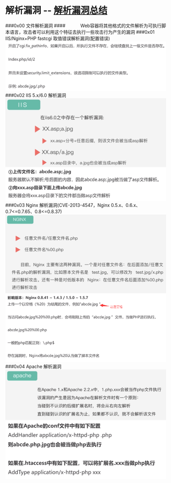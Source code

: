 # 解析漏洞 -- [解析漏洞总结](https://blog.csdn.net/qq_34444097/article/details/82810283)
###0x00 文件解析漏洞
####&nbsp;&nbsp;&nbsp;&nbsp;&nbsp;&nbsp;&nbsp;&nbsp;&nbsp;&nbsp;&nbsp;&nbsp;Web容器将其他格式的文件解析为可执行脚本语言，攻击者可以利用这个特征去执行一些攻击行为产生的漏洞
###0x01 IIS/Nginx+PHP fastcgi 取值错误解析漏洞(配置错误)
![](/assets/CE18B42108AE70B2B1E0AD3D25BAC1EB.png)
###0x02 IIS 5.x/6.0 解析漏洞
![](/assets/WX20190401-120200@2x.png)
![](/assets/A37EC4242E22BE1E565BCFE4B57743BA.png)
###0x03 Nginx 解析漏洞(CVE-2013-4547，Nginx 0.5.x、0.6.x、0.7<=0.7.65、0.8<=0.8.37)
![](/assets/WX20190401-131525@2x.png)
![](/assets/EC679375B9E54C71BC43CDA0A8EA274D.png)
###0x04 Apache 解析漏洞
![](/assets/WX20190401-120051@2x.png)
![](/assets/6C1641D90AF613E40D271EAD2867EA85.png)


